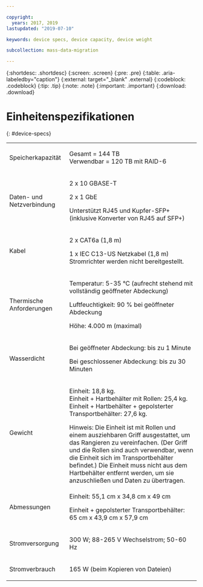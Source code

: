 ```yaml
---

copyright:
  years: 2017, 2019
lastupdated: "2019-07-10"

keywords: device specs, device capacity, device weight

subcollection: mass-data-migration

---
```


{:shortdesc: .shortdesc}
{:screen: .screen}
{:pre: .pre}
{:table: .aria-labeledby="caption"}
{:external: target="_blank" .external}
{:codeblock: .codeblock}
{:tip: .tip}
{:note: .note}
{:important: .important}
{:download: .download}

# Einheitenspezifikationen
{: #device-specs}

<table role="presentation">
        <colgroup>
          <col/>
          <col/>
        </colgroup>
          <tr>
            <td><p>Speicherkapazität</p></td>
            <td>
              <p>Gesamt = 144 TB<br/>Verwendbar = 120 TB mit RAID-6</p>
            </td>
          </tr>
          <tr>
            <td><p>Daten- und Netzverbindung</p></td>
            <td>
              <p>2 x 10 GBASE-T</p>
              <p>2 x 1 GbE</p>
              <p>Unterstützt RJ45 und Kupfer-SFP+ <br/> (inklusive Konverter von RJ45 auf SFP+)</p>
            </td>
          </tr>
          <tr>
            <td><p>Kabel</p></td>
            <td>
              <p>2 x CAT6a (1,8 m)</p>
              <p>1 x IEC C13-US Netzkabel (1,8 m) <br/>Stromrichter werden nicht bereitgestellt. </p>
            </td>
          </tr>
          <tr>
            <td><p>Thermische Anforderungen</p></td>
            <td>
              <p>Temperatur: 5-35 °C (aufrecht stehend mit vollständig geöffneter Abdeckung)</p>
              <p>Luftfeuchtigkeit: 90 % bei geöffneter Abdeckung</p>
              <p>Höhe: 4.000 m (maximal)</p>
            </td>
          </tr>
          <tr>
            <td><p>Wasserdicht</p></td>
            <td>
              <p>Bei geöffneter Abdeckung: bis zu 1 Minute</p>
              <p>Bei geschlossener Abdeckung: bis zu 30 Minuten</p>
            </td>
          </tr>
          <tr>
            <td><p>Gewicht</p></td>
            <td>
              <p>Einheit: 18,8 kg. </br>Einheit + Hartbehälter mit Rollen: 25,4 kg. <br/>Einheit + Hartbehälter + gepolsterter Transportbehälter: 27,6 kg. </p>
Hinweis: Die Einheit ist mit Rollen und einem ausziehbaren Griff ausgestattet, um das Rangieren zu vereinfachen. (Der Griff und die Rollen sind auch verwendbar, wenn die Einheit sich im Transportbehälter befindet.) Die Einheit muss nicht aus dem Hartbehälter entfernt werden, um sie anzuschließen und Daten zu übertragen.
            </td>
          </tr>
          <tr>
            <td><p>Abmessungen</p></td>
            <td>
              <p>Einheit: 55,1 cm x 34,8 cm x 49 cm</p>
              <p>Einheit + gepolsterter Transportbehälter: 65 cm x 43,9 cm x 57,9 cm</p>
            </td>
          </tr>
          <tr>
            <td><p>Stromversorgung</p></td>
            <td>
              <p>300 W; 88-265 V Wechselstrom; 50-60 Hz</p>
            </td>
          </tr>
          <tr>
            <td><p>Stromverbrauch</p></td>
            <td>
              <p>165 W (beim Kopieren von Dateien)</p>
            </td>
          </tr>
</table>
